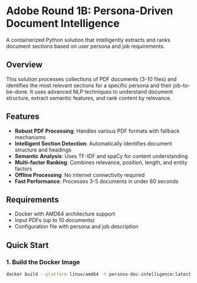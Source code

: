 # Adobe Round 1B: Persona-Driven Document Intelligence

A containerized Python solution that intelligently extracts and ranks document sections based on user persona and job requirements.

## Overview

This solution processes collections of PDF documents (3-10 files) and identifies the most relevant sections for a specific persona and their job-to-be-done. It uses advanced NLP techniques to understand document structure, extract semantic features, and rank content by relevance.

## Features

- **Robust PDF Processing**: Handles various PDF formats with fallback mechanisms
- **Intelligent Section Detection**: Automatically identifies document structure and headings
- **Semantic Analysis**: Uses TF-IDF and spaCy for content understanding
- **Multi-factor Ranking**: Combines relevance, position, length, and entity factors
- **Offline Processing**: No internet connectivity required
- **Fast Performance**: Processes 3-5 documents in under 60 seconds

## Requirements

- Docker with AMD64 architecture support
- Input PDFs (up to 10 documents)
- Configuration file with persona and job description

## Quick Start

### 1. Build the Docker Image

```bash
docker build --platform linux/amd64 -t persona-doc-intelligence:latest .
